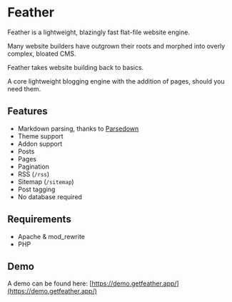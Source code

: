 # Feather

Feather is a lightweight, blazingly fast flat-file website engine.

Many website builders have outgrown their roots and morphed into overly complex, bloated CMS.

Feather takes website building back to basics.

A core lightweight blogging engine with the addition of pages, should you need them.

## Features

* Markdown parsing, thanks to [Parsedown](https://github.com/erusev/parsedown)
* Theme support
* Addon support
* Posts
* Pages
* Pagination
* RSS (`/rss`)
* Sitemap (`/sitemap`)
* Post tagging
* No database required

## Requirements

* Apache & mod_rewrite
* PHP

## Demo

A demo can be found here: [https://demo.getfeather.app/](https://demo.getfeather.app/)